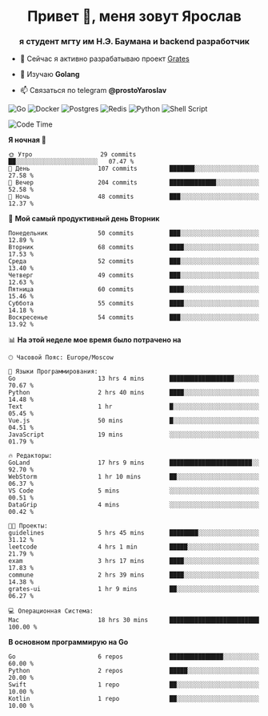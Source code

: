 <h1 align="center">Привет 👋, меня зовут Ярослав</h1>
<h3 align="center">я студент мгту им Н.Э. Баумана и 
backend разработчик</h3>

<!--[![Typing SVG](https://readme-typing-svg.herokuapp.com?color=%2336BCF7&lines=Computer+science+student)](https://git.io/typing-svg)
-->

<!--<p align="left"> <a href="https://github.com/ryo-ma/github-profile-trophy"><img src="https://github-profile-trophy.vercel.app/?username=passwordhash" alt="passwordhash" /></a> </p>-->

- 🔭 Сейчас я активно разрабатываю проект [Grates](https://github.com/passwordhash/grates)

- 🌱 Изучаю **Golang**

- 📫 Связаться по telegram **@prostoYaroslav**

![Go](https://img.shields.io/badge/go-%2300ADD8.svg?style=for-the-badge&logo=go&logoColor=white)
![Docker](https://img.shields.io/badge/docker-%230db7ed.svg?style=for-the-badge&logo=docker&logoColor=white)
![Postgres](https://img.shields.io/badge/postgres-%23316192.svg?style=for-the-badge&logo=postgresql&logoColor=white)
![Redis](https://img.shields.io/badge/redis-%23DD0031.svg?style=for-the-badge&logo=redis&logoColor=white)
![Python](https://img.shields.io/badge/python-3670A0?style=for-the-badge&logo=python&logoColor=ffdd54)
![Shell Script](https://img.shields.io/badge/shell_script-%23121011.svg?style=for-the-badge&logo=gnu-bash&logoColor=white)

<!--START_SECTION:waka-->
![Code Time](http://img.shields.io/badge/Code%20Time-104%20hrs%201%20min-blue)

**Я ночная 🦉** 

```text
🌞 Утро                   29 commits          ██░░░░░░░░░░░░░░░░░░░░░░░   07.47 % 
🌆 День                   107 commits         ███████░░░░░░░░░░░░░░░░░░   27.58 % 
🌃 Вечер                  204 commits         █████████████░░░░░░░░░░░░   52.58 % 
🌙 Ночь                   48 commits          ███░░░░░░░░░░░░░░░░░░░░░░   12.37 % 
```
📅 **Мой самый продуктивный день Вторник** 

```text
Понедельник              50 commits          ███░░░░░░░░░░░░░░░░░░░░░░   12.89 % 
Вторник                  68 commits          ████░░░░░░░░░░░░░░░░░░░░░   17.53 % 
Среда                    52 commits          ███░░░░░░░░░░░░░░░░░░░░░░   13.40 % 
Четверг                  49 commits          ███░░░░░░░░░░░░░░░░░░░░░░   12.63 % 
Пятница                  60 commits          ████░░░░░░░░░░░░░░░░░░░░░   15.46 % 
Суббота                  55 commits          ████░░░░░░░░░░░░░░░░░░░░░   14.18 % 
Воскресенье              54 commits          ███░░░░░░░░░░░░░░░░░░░░░░   13.92 % 
```


📊 **На этой неделе мое время было потрачено на** 

```text
🕑︎ Часовой Пояс: Europe/Moscow

💬 Языки Программирования: 
Go                       13 hrs 4 mins       ██████████████████░░░░░░░   70.67 % 
Python                   2 hrs 40 mins       ████░░░░░░░░░░░░░░░░░░░░░   14.48 % 
Text                     1 hr                █░░░░░░░░░░░░░░░░░░░░░░░░   05.45 % 
Vue.js                   50 mins             █░░░░░░░░░░░░░░░░░░░░░░░░   04.51 % 
JavaScript               19 mins             ░░░░░░░░░░░░░░░░░░░░░░░░░   01.79 % 

🔥 Редакторы: 
GoLand                   17 hrs 9 mins       ███████████████████████░░   92.70 % 
WebStorm                 1 hr 10 mins        ██░░░░░░░░░░░░░░░░░░░░░░░   06.37 % 
VS Code                  5 mins              ░░░░░░░░░░░░░░░░░░░░░░░░░   00.51 % 
DataGrip                 4 mins              ░░░░░░░░░░░░░░░░░░░░░░░░░   00.42 % 

🐱‍💻 Проекты: 
guidelines               5 hrs 45 mins       ████████░░░░░░░░░░░░░░░░░   31.12 % 
leetcode                 4 hrs 1 min         █████░░░░░░░░░░░░░░░░░░░░   21.79 % 
exam                     3 hrs 17 mins       ████░░░░░░░░░░░░░░░░░░░░░   17.83 % 
commune                  2 hrs 39 mins       ████░░░░░░░░░░░░░░░░░░░░░   14.38 % 
grates-ui                1 hr 9 mins         ██░░░░░░░░░░░░░░░░░░░░░░░   06.27 % 

💻 Операционная Система: 
Mac                      18 hrs 30 mins      █████████████████████████   100.00 % 
```

**В основном программирую на Go** 

```text
Go                       6 repos             ███████████████░░░░░░░░░░   60.00 % 
Python                   2 repos             █████░░░░░░░░░░░░░░░░░░░░   20.00 % 
Swift                    1 repo              ██░░░░░░░░░░░░░░░░░░░░░░░   10.00 % 
Kotlin                   1 repo              ██░░░░░░░░░░░░░░░░░░░░░░░   10.00 % 
```




<!--END_SECTION:waka-->

<!--
<p><img align="center" src="https://github-readme-stats.vercel.app/api/top-langs?username=passwordhash&show_icons=true&locale=en&layout=compact" alt="passwordhash" /></p>

<p><img align="center" src="https://github-readme-streak-stats.herokuapp.com/?user=passwordhash&" alt="passwordhash" /></p>-->

